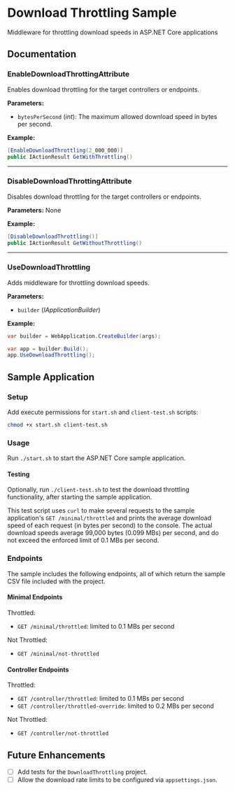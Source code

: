 # Download Throttling Sample

Middleware for throttling download speeds in ASP.NET Core applications

## Documentation

### EnableDownloadThrottingAttribute

Enables download throttling for the target controllers or endpoints.

**Parameters:**

- `bytesPerSecond` (_int_): The maximum allowed download speed in bytes per second.

**Example:**

```csharp
[EnableDownloadThrottling(2_000_000)]
public IActionResult GetWithThrottling()
```

<hr>

### DisableDownloadThrottingAttribute

Disables download throttling for the target controllers or endpoints.

**Parameters:** None

**Example:**

```csharp
[DisableDownloadThrottling()]
public IActionResult GetWithoutThrottling()
```

<hr>

### UseDownloadThrottling

Adds middleware for throttling download speeds.

**Parameters:**

- `builder` (_IApplicationBuilder_)

**Example:**

```csharp
var builder = WebApplication.CreateBuilder(args);

var app = builder.Build();
app.UseDownloadThrottling();
```

## Sample Application 

### Setup

Add execute permissions for `start.sh` and `client-test.sh` scripts:

```bash
chmod +x start.sh client-test.sh
```

### Usage

Run `./start.sh` to start the ASP.NET Core sample application. 

#### Testing

Optionally, run `./client-test.sh` to test the download throttling functionality, after starting the sample application.

This test script uses `curl` to make several requests to the sample application's `GET /minimal/throttled` and prints the average download speed of each request (in bytes per second) to the console. The actual download speeds average 99,000 bytes (0.099 MBs) per second, and do not exceed the enforced limit of 0.1 MBs per second.

### Endpoints

The sample includes the following endpoints, all of which return the sample CSV file included with the project.

#### Minimal Endpoints

Throttled:
  - `GET /minimal/throttled`: limited to 0.1 MBs per second
    
Not Throttled:
  - `GET /minimal/not-throttled`

#### Controller Endpoints

Throttled:
  - `GET /controller/throttled`: limited to 0.1 MBs per second
  - `GET /controller/throttled-override`: limited to 0.2 MBs per second

Not Throttled:
  - `GET /controller/not-throttled`

## Future Enhancements

- [ ] Add tests for the `DownloadThrottling` project.
- [ ] Allow the download rate limits to be configured via `appsettings.json`.
